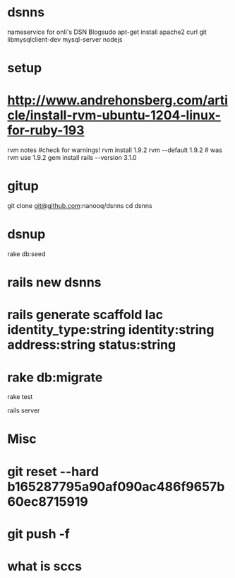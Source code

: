 dsnns
=====

nameservice for onli's DSN Blogsudo apt-get install apache2 curl git libmysqlclient-dev mysql-server nodejs


setup
=====
# http://www.andrehonsberg.com/article/install-rvm-ubuntu-1204-linux-for-ruby-193 
rvm notes #check for warnings!
rvm install 1.9.2
rvm --default 1.9.2 # was rvm use 1.9.2
gem install rails --version 3.1.0

gitup
=====
git clone git@github.com:nanooq/dsnns
cd dsnns

dsnup
=====
rake db:seed

# rails new dsnns
# rails generate scaffold Iac identity_type:string identity:string address:string status:string
# rake db:migrate 

rake test

rails server


Misc
=====

# git reset --hard b165287795a90af090ac486f9657b60ec8715919
# git push -f
# what is sccs
